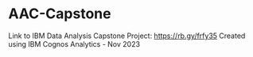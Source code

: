 # AAC-Capstone
Link to IBM Data Analysis Capstone Project: https://rb.gy/frfy35
Created using IBM Cognos Analytics - Nov 2023
